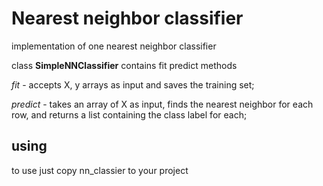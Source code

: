 #  Nearest neighbor classifier

implementation of one nearest neighbor classifier

class **SimpleNNClassifier** contains fit predict methods

_fit_ - accepts X, y arrays as input and saves the training set;

_predict_ - takes an array of X as input, finds the nearest neighbor for each row,
and returns a list containing the class label for each;

## using

to use just copy nn_classier to your project